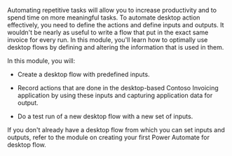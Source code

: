 Automating repetitive tasks will allow you to increase productivity and to spend time on more meaningful tasks. To automate desktop action effectively, you need to define the actions and define inputs and outputs. It wouldn't be nearly as useful to write a flow that put in the exact same invoice for every run. In this module, you'll learn how to optimally use desktop flows by defining and altering the information that is used in them.

In this module, you will:

- Create a desktop flow with predefined inputs.

- Record actions that are done in the desktop-based Contoso Invoicing application by using these inputs and capturing application data for output.

- Do a test run of a new desktop flow with a new set of inputs.

If you don't already have a desktop flow from which you can set inputs and outputs, refer to the module on creating your first Power Automate for desktop flow.
